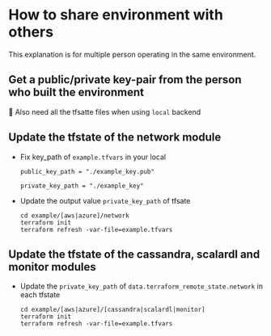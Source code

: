 # How to share environment with others

This explanation is for multiple person operating in the same environment.

## Get a public/private key-pair from the person who built the environment

:memo: Also need all the tfsatte files when using `local` backend

## Update the tfstate of the network module

- Fix key_path of `example.tfvars` in your local

  ```
  public_key_path = "./example_key.pub"

  private_key_path = "./example_key"
  ```

- Update the output value `private_key_path` of tfsate

  ```
  cd example/[aws|azure]/network
  terraform init
  terraform refresh -var-file=example.tfvars
  ```

## Update the tfstate of the cassandra, scalardl and monitor modules

- Update the `private_key_path` of `data.terraform_remote_state.network` in each tfstate

  ```
  cd example/[aws|azure]/[cassandra|scalardl|monitor]
  terraform init
  terraform refresh -var-file=example.tfvars
  ```
